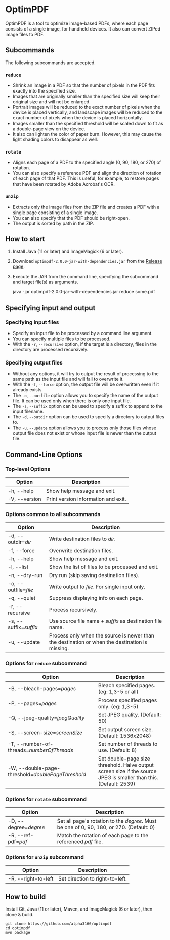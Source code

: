 # OptimPDF

OptimPDF is a tool to optimize image-based PDFs, where each page consists of a single image, for handheld devices. It also can convert ZIPed image files to PDF.

## Subcommands

The following subcommands are accepted.

### `reduce`

- Shrink an image in a PDF so that the number of pixels in the PDF fits exactly into the specified size.
- Images that are originally smaller than the specified size will keep their original size and will not be enlarged.
- Portrait images will be reduced to the exact number of pixels when the device is placed vertically, and landscape images will be reduced to the exact number of pixels when the device is placed horizontally.
- Images smaller than the specified threshold will be scaled down to fit as a double-page view on the device.
- It also can lighten the color of paper burn. However, this may cause the light shading colors to disappear as well.

### `rotate`

- Aligns each page of a PDF to the specified angle (0, 90, 180, or 270) of rotation.
- You can also specify a reference PDF and align the direction of rotation of each page of that PDF. This is useful, for example, to restore pages that have been rotated by Adobe Acrobat's OCR.

### `unzip`

- Extracts only the image files from the ZIP file and creates a PDF with a single page consisting of a single image.
- You can also specify that the PDF should be right-open.
- The output is sorted by path in the ZIP.

## How to start

1. Install Java (11 or later) and ImageMagick (6 or later).

2. Download `optimpdf-2.0.0-jar-with-dependencies.jar` from the [Release page](https://github.com/alpha3166/optimpdf/releases).

3. Execute the JAR from the command line, specifying the subcommand and target file(s) as arguments.

    java -jar optimpdf-2.0.0-jar-with-dependencies.jar reduce some.pdf

## Specifying input and output

### Specifying input files

- Specify an input file to be processed by a command line argument.
- You can specify multiple files to be processed.
- With the `-r`, `--recursive` option, if the target is a directory, files in the directory are processed recursively.

### Specifying output files

- Without any options, it will try to output the result of processing to the same path as the input file and will fail to overwrite it.
- With the `-f`, `--force` option, the output file will be overwritten even if it already exists.
- The `-o`, `--outfile` option allows you to specify the name of the output file. It can be used only when there is only one input file.
- The `-s`, `--suffix` option can be used to specify a suffix to append to the input filename.
- The `-d`, `--outdir` option can be used to specify a directory to output files to.
- The `-u`, `--update` option allows you to process only those files whose output file does not exist or whose input file is newer than the output file.

## Command-Line Options

### Top-level Options

Option|Description
-|-
-h, --help|Show help message and exit.
-V, --version|Print version information and exit.

### Options common to all subcommands

Option|Description
-|-
-d, --outdir=_dir_|Write destination files to _dir_.
-f, --force|Overwrite destination files.
-h, --help|Show help message and exit.
-l, --list|Show the list of files to be processed and exit.
-n, --dry-run|Dry run (skip saving destination files).
-o, --outfile=_file_|Write output to _file_. For single input only.
-q, --quiet|Suppress displaying info on each page.
-r, --recursive|Process recursively.
-s, --suffix=_suffix_|Use source file name + _suffix_ as destination file name.
-u, --update|Process only when the source is newer than the destination or when the destination is missing.

### Options for `reduce` subcommand

Option|Description
-|-
-B, --bleach-pages=_pages_|Bleach specified pages. (eg: 1,3-5 or all)
-P, --pages=_pages_|Process specified pages only. (eg: 1,3-5)
-Q, --jpeg-quality=_jpegQuality_|Set JPEG quality. (Default: 50)
-S, --screen-size=_screenSize_|Set output screen size. (Default: 1536x2048)
-T, --number-of-threads=_numberOfThreads_|Set number of threads to use. (Default: 8)
-W, --double-page-threshold=_doublePageThreshold_|Set double-page size threshold. Halve output screen size if the source JPEG is smaller than this. (Default: 2539)

### Options for `rotate` subcommand

Option|Description
-|-
-D, --degree=_degree_|Set all page's rotation to the _degree_. Must be one of 0, 90, 180, or 270. (Default: 0)
-R, --ref-pdf=_pdf_|Match the rotation of each page to the referenced _pdf_ file.

### Options for `unzip` subcommand

Option|Description
-|-
-R, --right-to-left|Set direction to right-to-left.

## How to build

Install Git, Java (11 or later), Maven, and ImageMagick (6 or later), then clone & build.

    git clone https://github.com/alpha3166/optimpdf
    cd optimpdf
    mvn package
